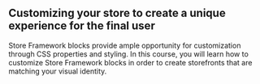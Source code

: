 ## Customizing your store to create a unique experience for the final user

Store Framework blocks provide ample opportunity for customization through CSS properties and styling. In this course, you will learn how to customize Store Framework blocks in order to create storefronts that are matching your visual identity.